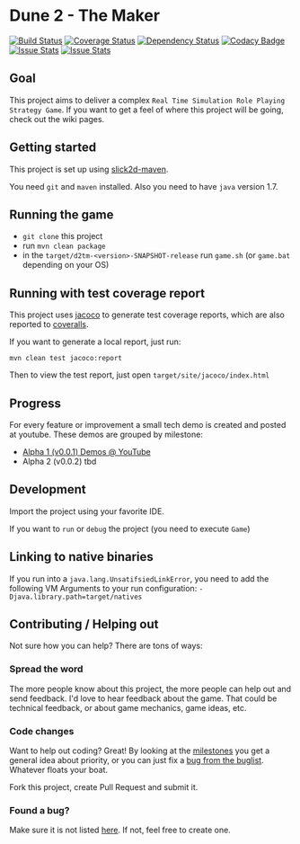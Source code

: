 # Dune 2 - The Maker

[![Build Status](https://travis-ci.org/Fundynamic/dune2themaker4j.svg)](https://travis-ci.org/Fundynamic/dune2themaker4j) [![Coverage Status](https://coveralls.io/repos/Fundynamic/dune2themaker4j/badge.svg?branch=master&service=github)](https://coveralls.io/github/Fundynamic/dune2themaker4j?branch=master) [![Dependency Status](https://www.versioneye.com/user/projects/55f7caf43ed894001e000657/badge.svg?style=flat)](https://www.versioneye.com/user/projects/55f7caf43ed894001e000657) [![Codacy Badge](https://api.codacy.com/project/badge/dea23d73a0e04bffb72cda91ba0ef73c)](https://www.codacy.com/app/stefanhendriks/dune2themaker4j) [![Issue Stats](http://issuestats.com/github/fundynamic/dune2themaker4j/badge/pr?style=flat)](http://issuestats.com/github/fundynamic/dune2themaker4j) [![Issue Stats](http://issuestats.com/github/fundynamic/dune2themaker4j/badge/issue?style=flat)](http://issuestats.com/github/fundynamic/dune2themaker4j)

## Goal
This project aims to deliver a complex `Real Time Simulation Role Playing Strategy Game`. If you want to get a feel of where this project will be going, check out the wiki pages.

## Getting started
This project is set up using [slick2d-maven](https://github.com/nguillaumin/slick2d-maven). 

You need `git` and `maven` installed. Also you need to have `java` version 1.7.

## Running the game
- `git clone` this project
- run `mvn clean package`
- in the `target/d2tm-<version>-SNAPSHOT-release` run `game.sh` (or `game.bat` depending on your OS)

## Running with test coverage report
This project uses [jacoco](https://github.com/jacoco/jacoco) to generate test coverage reports, which are also reported to [coveralls](https://coveralls.io/github/Fundynamic/dune2themaker4j).
 
If you want to generate a local report, just run:

```
mvn clean test jacoco:report
```

Then to view the test report, just open `target/site/jacoco/index.html`

## Progress
For every feature or improvement a small tech demo is created and posted at youtube. These demos are grouped by milestone:

- [Alpha 1 (v0.0.1) Demos @ YouTube](https://www.youtube.com/playlist?list=PLGJc4IZyoBW2_Ue06RVQewDQBF8nkW_dE)
- Alpha 2 (v0.0.2) tbd

## Development
Import the project using your favorite IDE.

If you want to `run` or `debug` the project (you need to execute `Game`)

## Linking to native binaries
If you run into a `java.lang.UnsatifsiedLinkError`, you need to add the following VM Arguments to your run configuration: `-Djava.library.path=target/natives`

## Contributing / Helping out
Not sure how you can help? There are tons of ways:

### Spread the word
The more people know about this project, the more people can help out and send feedback. I'd love to hear feedback about the game.
That could be technical feedback, or about game mechanics, game ideas, etc.

### Code changes
Want to help out coding? Great! By looking at the [milestones]() you get a general idea about priority, or you can just
fix a [bug from the buglist](https://github.com/Fundynamic/dune2themaker4j/issues). Whatever floats your boat.

Fork this project, create Pull Request and submit it.

### Found a bug?
Make sure it is not listed [here](https://github.com/Fundynamic/dune2themaker4j/issues). If not, feel free to create one.


